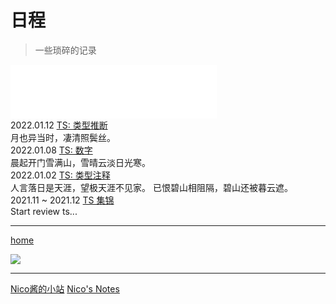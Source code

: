 # 日程

>  一些琐碎的记录

<iframe frameborder="no" border="0" marginwidth="0" marginheight="0" width=330 height=86 src="//music.163.com/outchain/player?type=2&id=1807799505&auto=1&height=66"></iframe>

<div alt="timeline">
  <div alt="timenode">
        <div alt="meta">2022.01.12 <a href="./ts_number">TS: 类型推断</a></div>
        <div alt="body">
              月也异当时，凄清照鬓丝。
        </div>
    </div>
  <div alt="timenode">
        <div alt="meta">2022.01.08 <a href="./ts_number">TS: 数字</a></div>
        <div alt="body">
            晨起开门雪满山，雪晴云淡日光寒。
        </div>
    </div>
    <div alt="timenode">
        <div alt="meta">2022.01.02 <a href="./ts_type_annotation">TS: 类型注释</a></div>
        <div alt="body">
            人言落日是天涯，望极天涯不见家。
            已恨碧山相阻隔，碧山还被暮云遮。
        </div>
    </div>
    <div alt="timenode">
        <div alt="meta">2021.11 ~ 2021.12 <a href="./typescript_summary">TS 集锦</a></div>
        <div alt="body">
            Start review ts...
        </div>
    </div>
</div>




---




<p alt="center"><a alt="null" href="./index"><span alt="mt-icon">home</span></a> <p>


<div alt="fig">
<a href="https://github.com/Nico-M?tab=repositories" target="_blank" alt="null"><img src="https://img.shields.io/badge/-GitHub-181717?style=flat-square&logo=github"></a>
</div>



---




<div alt="fig"> <a href="https://nico-m.github.io/">Nico酱的小站</a> <a href="https://nico-m.github.io/chore_blog/">Nico's Notes</a> </div>

